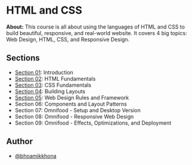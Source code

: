 # HTML and CSS

**About:** This course is all about using the languages of HTML and CSS to build beautiful, responsive, and real-world website. It covers 4 big topics: Web Design, HTML, CSS, and Responsive Design.

## Sections

- [Section 01](./Section%2001): Introduction
- [Section 02](./Section%2002): HTML Fundamentals
- [Section 03](./Section%2003): CSS Fundamentals
- [Section 04](./Section%2004): Building Layouts
- [Section 05](./Section%2005): Web Design Rules and Framework
- Section 06: Components and Layout Patterns
- Section 07: Omnifood - Setup and Desktop Version
- Section 08: Omnifood - Responsive Web Design
- Section 09: Omnifood - Effects, Optimizations, and Deployment

## Author

- [@bhoamikkhona](https://github.com/bhoamikkhona)
